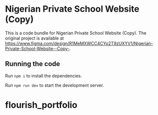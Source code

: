 # Nigerian Private School Website (Copy)

  This is a code bundle for Nigerian Private School Website (Copy). The original project is available at https://www.figma.com/design/R1MeMXWCC4CYo2T9zUXYV1/Nigerian-Private-School-Website--Copy-.
  
  ## Running the code

  Run `npm i` to install the dependencies.

  Run `npm run dev` to start the development server.
  # flourish_portfolio
